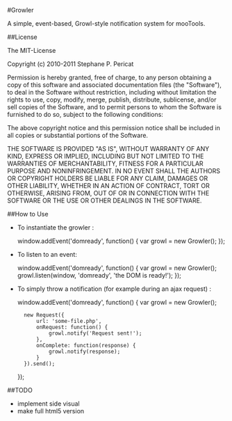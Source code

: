 #Growler

A simple, event-based, Growl-style notification system for mooTools.

##License

The MIT-License

Copyright (c) 2010-2011 Stephane P. Pericat

Permission is hereby granted, free of charge, to any person obtaining a copy
of this software and associated documentation files (the "Software"), to deal
in the Software without restriction, including without limitation the rights
to use, copy, modify, merge, publish, distribute, sublicense, and/or sell
copies of the Software, and to permit persons to whom the Software is
furnished to do so, subject to the following conditions:

The above copyright notice and this permission notice shall be included in
all copies or substantial portions of the Software.

THE SOFTWARE IS PROVIDED "AS IS", WITHOUT WARRANTY OF ANY KIND, EXPRESS OR
IMPLIED, INCLUDING BUT NOT LIMITED TO THE WARRANTIES OF MERCHANTABILITY,
FITNESS FOR A PARTICULAR PURPOSE AND NONINFRINGEMENT. IN NO EVENT SHALL THE
AUTHORS OR COPYRIGHT HOLDERS BE LIABLE FOR ANY CLAIM, DAMAGES OR OTHER
LIABILITY, WHETHER IN AN ACTION OF CONTRACT, TORT OR OTHERWISE, ARISING FROM,
OUT OF OR IN CONNECTION WITH THE SOFTWARE OR THE USE OR OTHER DEALINGS IN
THE SOFTWARE.

##How to Use

- To instantiate the growler :

	window.addEvent('domready', function() {
		var growl = new Growler();
	});
	
- To listen to an event:

	window.addEvent('domready', function() {
		var growl = new Growler();
		growl.listen(window, 'domready', 'the DOM is ready!');
	});
	
- To simply throw a notification (for example during an ajax request) :

	window.addEvent('domready', function() {
		var growl = new Growler();
		
		new Request({
			url: 'some-file.php',
			onRequest: function() {
				growl.notify('Request sent!');
			},
			onComplete: function(response) {
				growl.notify(response);
			}
		}).send();
	});
	
##TODO

- implement side visual
- make full html5 version